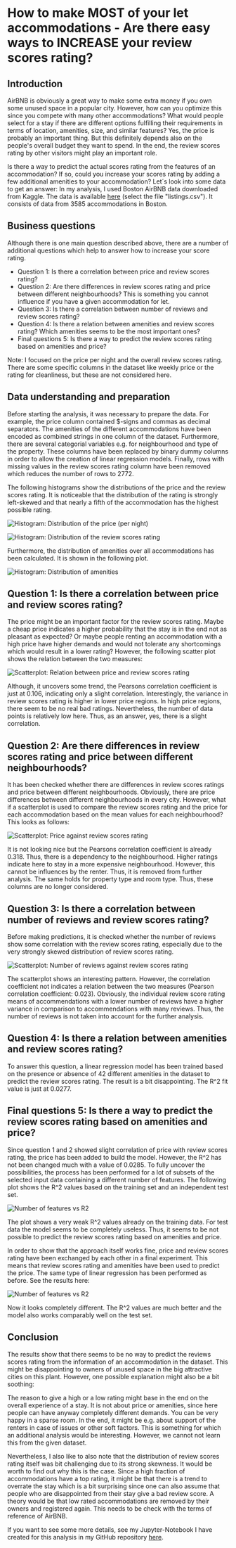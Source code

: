 # How to make MOST of your let accommodations - Are there easy ways to INCREASE your review scores rating?

## Introduction
AirBNB is obviously a great way to make some extra money if you own some unused space in a popular city. However, how can you optimize this since you compete with many other accommodations? What would people select for a stay if there are different options fulfilling their requirements in terms of location, amenities, size, and similar features? Yes, the price is probably an important thing. But this definitely depends also on the people's overall budget they want to spend. In the end, the review scores rating by other visitors might play an important role.

Is there a way to predict the actual scores rating from the features of an accommodation? If so, could you increase your scores rating by adding a few additional amenities to your accommodation? Let´s look into some data to get an answer: In my analysis, I used Boston AirBNB data downloaded from Kaggle. The data is available [here](https://www.kaggle.com/airbnb/boston/data) (select the file "listings.csv"). It consists of data from 3585 accommodations in Boston.

## Business questions
Although there is one main question described above, there are a number of additional questions which help to answer how to increase your score rating.

* Question 1: Is there a correlation between price and review scores rating?
* Question 2: Are there differences in review scores rating and price between different neighbourhoods? This is something you cannot influence if you have a given accommodation for let.
* Question 3: Is there a correlation between number of reviews and review scores rating?
* Question 4: Is there a relation between amenities and review scores rating? Which amenities seems to be the most important ones?
* Final questions 5: Is there a way to predict the review scores rating based on amenities and price?

Note: I focused on the price per night and the overall review scores rating. There are some specific columns in the dataset like weekly price or the rating for cleanliness, but these are not considered here. 

## Data understanding and preparation
Before starting the analysis, it was necessary to prepare the data. For example, the price column contained $-signs and commas as decimal separators. The amenities of the different accommodations have been encoded as combined strings in one column of the dataset. Furthermore, there are several categorial variables e.g. for neighbourhood and type of the property. These columns have been replaced by binary dummy columns in order to allow the creation of linear regression models. Finally, rows with missing values in the review scores rating column have been removed which reduces the number of rows to 2772.

The following histograms show the distributions of the price and the review scores rating. It is noticeable that the distribution of the rating is strongly left-skewed and that nearly a fifth of the accommodation has the highest possible rating.

![Histogram: Distribution of the price (per night)](./images/price_hist.png "Distribution of the price (per night)")

![Histogram: Distribution of the review scores rating](./images/review_scores_rating_hist.png "Distribution of the review scores rating")

Furthermore, the distribution of amenities over all accommodations has been calculated. It is shown in the following plot.

![Histogram: Distribution of amenities](./images/amenities_hist.png "Distribution of amenities")

## Question 1: Is there a correlation between price and review scores rating?
The price might be an important factor for the review scores rating. Maybe a cheap price indicates a higher probability that the stay is in the end not as pleasant as expected? Or maybe people renting an accommodation with a high price have higher demands and would not tolerate any shortcomings which would result in a lower rating? However, the following scatter plot shows the relation between the two measures:

![Scatterplot: Relation between price and review scores rating](./images/question1.png "Relation between price and review scores rating")

Although, it uncovers some trend, the Pearsons correlation coefficient is just at 0.106, indicating only a slight correlation. Interestingly, the variance in review scores rating is higher in lower price regions. In high price regions, there seem to be no real bad ratings. Nevertheless, the number of data points is relatively low here. Thus, as an answer, yes, there is a slight correlation.

## Question 2: Are there differences in review scores rating and price between different neighbourhoods?
It has been checked whether there are differences in review scores ratings and price between different neighbourhoods. Obviously, there are price differences between different neighbourhoods in every city. However, what if a scatterplot is used to compare the review scores rating and the price for each accommodation based on the mean values for each neighbourhood? This looks as follows:

![Scatterplot: Price against review scores rating](./images/question2.png "Price against review scores rating")

It is not looking nice but the Pearsons correlation coefficient is already 0.318. Thus, there is a dependency to the neighbourhood. Higher ratings indicate here to stay in a more expensive neighbourhood. However, this cannot be influences by the renter. Thus, it is removed from further analysis. The same holds for property type and room type. Thus, these columns are no longer considered.

## Question 3: Is there a correlation between number of reviews and review scores rating?
Before making predictions, it is checked whether the number of reviews show some correlation with the review scores rating, especially due to the very strongly skewed distribution of review scores rating.

![Scatterplot: Number of reviews against review scores rating](./images/question3.png "Number of reviews against review scores rating")

The scatterplot shows an interesting pattern. However, the correlation coefficient not indicates a relation between the two measures (Pearson correlation coefficient: 0.023). Obviously, the individual review score rating means of accommendations with a lower number of reviews have a higher variance in comparison to accommendations with many reviews. Thus, the number of reviews is not taken into account for the further analysis.

## Question 4: Is there a relation between amenities and review scores rating?
To answer this question, a linear regression model has been trained based on the presence or absence of 42 different amenities in the dataset to predict the review scores rating. The result is a bit disappointing. The R^2 fit value is just at 0.0277.

## Final questions 5: Is there a way to predict the review scores rating based on amenities and price?
Since question 1 and 2 showed slight correlation of price with review scores rating, the price has been added to build the model. However, the R^2 has not been changed much with a value of 0.0285. To fully uncover the possibilities, the process has been performed for a lot of subsets of the selected input data containing a different number of features. The following plot shows the R^2 values based on the training set and an independent test set.

![Number of features vs R2](./images/question5-1.png "Number of features vs R2")

The plot shows a very weak R^2 values already on the training data. For test data the model seems to be completely useless. Thus, it seems to be not possible to predict the review scores rating based on amenities and price.

In order to show that the approach itself works fine, price and review scores rating have been exchanged by each other in a final experiment. This means that review scores rating and amenities have been used to predict the price. The same type of linear regression has been performed as before. See the results here:

![Number of features vs R2](./images/question5-2.png "Number of features vs R2")

Now it looks completely different. The R^2 values are much better and the model also works comparably well on the test set.

## Conclusion
The results show that there seems to be no way to predict the reviews scores rating from the information of an accommodation in the dataset. This might be disappointing to owners of unused space in the big attractive cities on this plant. However, one possible explanation might also be a bit soothing:

The reason to give a high or a low rating might base in the end on the overall experience of a stay. It is not about price or amenities, since here people can have anyway completely different demands. You can be very happy in a sparse room. In the end, it might be e.g. about support of the renters in case of issues or other soft factors. This is something for which an additional analysis would be interesting. However, we cannot not learn this from the given dataset.

Nevertheless, I also like to also note that the distribution of review scores rating itself was bit challenging due to its strong skewness. It would be worth to find out why this is the case. Since a high fraction of accommodations have a top rating, it might be that there is a trend to overrate the stay which is a bit surprising since one can also assume that people who are disappointed from their stay give a bad review score. A theory would be that low rated accommodations are removed by their owners and registered again. This needs to be check with the terms of reference of AirBNB.

If you want to see some more details, see my Jupyter-Notebook I have created for this analysis in my GitHub repository [here](https://github.com/MiRoDS/DataScience_Project1).
